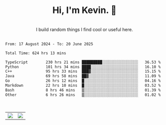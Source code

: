 <!--
**kevin-pek/kevin-pek** is a ✨ _special_ ✨ repository because its `README.md` (this file) appears on your GitHub profile.

Here are some ideas to get you started:

- 🔭 I’m currently working on ...
- 🌱 I’m currently learning ...
- 👯 I’m looking to collaborate on ...
- 🤔 I’m looking for help with ...
- 💬 Ask me about ...
- 📫 How to reach me: ...
- 😄 Pronouns: ...
- ⚡ Fun fact: ...
-->
<div align="center">
  <h1>Hi, I'm Kevin. 👋</h1>
  <br />
  I build random things I find cool or useful here.
</div>
<br />
<!--START_SECTION:waka-->

```txt
From: 17 August 2024 - To: 20 June 2025

Total Time: 624 hrs 13 mins

TypeScript        230 hrs 21 mins █████████░░░░░░░░░░░░░░░░   36.53 %
Python            101 hrs 34 mins ████░░░░░░░░░░░░░░░░░░░░░   16.10 %
C++               95 hrs 33 mins  ███▓░░░░░░░░░░░░░░░░░░░░░   15.15 %
Java              69 hrs 58 mins  ██▓░░░░░░░░░░░░░░░░░░░░░░   11.09 %
Go                26 hrs 12 mins  █░░░░░░░░░░░░░░░░░░░░░░░░   04.16 %
Markdown          22 hrs 10 mins  █░░░░░░░░░░░░░░░░░░░░░░░░   03.52 %
Bash              8 hrs 46 mins   ▒░░░░░░░░░░░░░░░░░░░░░░░░   01.39 %
Other             6 hrs 26 mins   ▒░░░░░░░░░░░░░░░░░░░░░░░░   01.02 %
```

<!--END_SECTION:waka-->
<br />
<table width="100%">
  <tr>
    <td align="left" width="50%">
      <img src="https://github-readme-stats-kevin-pek.vercel.app/api?username=kevin-pek&include_all_commits=true&count_private=true&theme=rose_pine" />
    </td>
    <td align="right" width="50%">
      <img src="https://github-readme-stats-kevin-pek.vercel.app/api/top-langs?username=kevin-pek&langs_count=10&hide_progress=true&theme=rose_pine" />
    </td>
  </tr>
</table>
